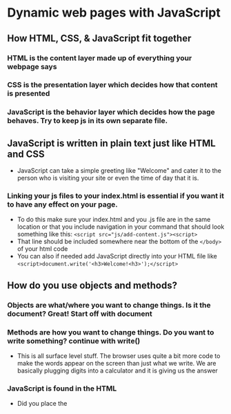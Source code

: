 # Dynamic web pages with JavaScript

## How HTML, CSS, & JavaScript fit together

### HTML is the content layer made up of everything your webpage says

### CSS is the presentation layer which decides how that content is presented

### JavaScript is the behavior layer which decides how the page behaves. Try to keep js in its own separate file.

## JavaScript is written in plain text just like HTML and CSS
- JavaScript can take a simple greeting like "Welcome" and cater it to the person who is visiting your site or even the time of day that it is.

### Linking your js files to your index.html is essential if you want it to have any effect on your page. 
- To do this make sure your index.html and you .js file are in the same location or that you include navigation in your command that should look something like this: `<script src="js/add-content.js"><script>`
 - That line should be included somewhere near the bottom of the `</body>` of your html code
 - You can also if needed add JavaScript directly into your HTML file like `<script>document.write('<h3>Welcome!<h3>');</script>`

## How do you use objects and methods?

### Objects are what/where you want to change things. Is it the document? Great! Start off with document

### Methods are how you want to change things. Do you want to write something? continue with write()
  - This is all surface level stuff. The browser uses quite a bit more code to make the words appear on the screen than just what we write. We are basically plugging digits into a calculator and it is giving us the answer

### JavaScript is found in the HTML
  - Did you place the <script> below the <p>? That is where it will show up!
  - This can also affect the loading times of webpages

## Basics of JavaScript

### Statements
- A script is a series of instructions that a computer can follow one-by-one and each individual step is called a statement
- Statements should end in a semicolon
- A statement is something like "greeting" and a code block can contain them in {} curly braces
- Statements are instructions and each one begins on a new line

### Comments
- Comments can be included to help tell people looking at it what the code does. However, this can't be seen on the front facing website.
- To execute a multi-line comment use the /* */ characters and put your comment between them.
- To execute a single-line comment use // on a line that will not be processed by JavaScript and include your comment after.

### Variables
- A script will have to temporarily store the bits of information it needs to do its job. It can store this data in **variables**.
- Variables are just that: variable. They can change each time the script runs. The results have to be calculated
- You can think of it as width x height 

#### Declaring Variables
- Before you can use a variable, you need to announce that you want to use it. This involves creating the variable and giving it a name. Programmers say that you **declare** the variable.
- This is achieved by stating a variable key word like var or let followed by a variable name such a quantity ending in a ;
- camelCase is used when the variable name is more than one work such as userName. It states that the first word is lower case and the second word starts as uppercase and they are stuck together.

#### Assigning Variables
- Once you create a varaible you need to assign it a value `(eg: quantity = 3)`


### Data Types
- Numeric Data, String Data, and Boolean Data
- Numeric is used for tasks that involve counting
- String is usually consists of letters and other special characters
- Boolean data can only have two values: true or false

### Rules for naming
1. Name must begin with a letter, dolar sign ($), or an underscore (_). It must not start with a number.
2. The name can contain letters, number, dollar sign ($), or an underscore (_). Note that you must not use a dash (-) or a period (.) in a variable name.
3.  You cannot use **keywords** or **reserved** words. Keywords are special words that tell the interpreter to do something. For example, var is a keyword used to declare a variable. Reserved words are ones that may be used in a future version of JavaScript.
4.  All variables are case sensitive, so score and Score would be different variable names, but it is a bad practice to create two variables that have the same name using different cases.
5.  Use a name to describe the kind of information that the variable stores. For example, firstName might be used to store a person's first name, lastName for their last name, and age for their age.
6.  If your variable name is made up of more than one word, use a capital leter for the first leter of every word *after* the first word. For example, firstName rather than firstname (thisis referred to as camel case). You can also use an underscore between each word (you cannot use a dash).

> information gathered via Duckett: JavaScript & jQuery, Pages 43-69

[<== Back](README.md)